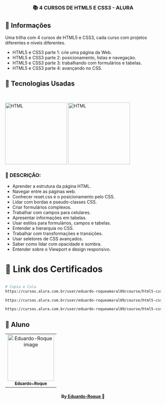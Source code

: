 <h3 align="center">
📚 4 CURSOS DE HTML5 E CSS3 - ALURA
</h3>

##  🔖 Informações

 <p>Uma trilha com 4 cursos de HTML5 e CSS3, cada curso com projetos diferentes e níveis diferentes.</p>

 - HTML5 e CSS3 parte 1: crie uma página da Web.
 - HTML5 e CSS3 parte 2: posicionamento, listas e navegação.
 - HTML5 e CSS3 parte 3: trabalhando com formulários e tabelas.
 - HTML5 e CSS3 parte 4: avançando no CSS.

##  🚀 Tecnologias Usadas

<br/>
<p align="left">
<img src="https://cdn.jsdelivr.net/gh/devicons/devicon/icons/html5/html5-original.svg" alt="HTML" width="200" height="200" />
<img src="https://cdn.jsdelivr.net/gh/devicons/devicon/icons/css3/css3-original.svg" alt="HTML" width="200" height="200" />
</p>

###  📜 DESCRIÇÃO:
 - Aprender a estrutura da página HTML.
 - Navegar entre as páginas web.
 - Conhecer reset.css e o posicionamento pelo CSS.
 - Lidar com bordas e pseudo-classes CSS.
 - Criar formulários complexos.
 - Trabalhar com campos para celulares.
 - Apresentar informações em tabelas.
 - Usar estilos para formulários, campos e tabelas.
 - Entender a hierarquia no CSS.
 - Trabalhar com transformações e transições.
 - Usar seletores de CSS avançados.
 - Saber como lidar com opacidade e sombra.
 - Entender sobre o Viewport e design responsivo.

#  🔗 Link dos Certificados

```bash

# Copia e Cola
https://cursos.alura.com.br/user/eduardo-roqueamaral09/course/html5-css3-primeiros-passos/certificate

https://cursos.alura.com.br/user/eduardo-roqueamaral09/course/html5-css3-posicionamento-listas-navegacao/certificate

https://cursos.alura.com.br/user/eduardo-roqueamaral09/course/html5-css3-formularios-tabelas/certificate
```
##  🐠 Aluno
<table align="center">
<tr>
<td align="center">
<a href="https://github.com/Eduardo-Roque">
<img src="https://avatars.githubusercontent.com/u/94227038?s=400&u=0c061da14bb3c2f5bf9de8467443f49d7068c365&v=4" width="150px;" alt="Eduardo-Roque image" />
<br />
<sub><b>Eduardo-Roque</b></sub>
</a>
</td>
</tr>
</table>
<h4 align="center">
By<a href="https://github.com/Eduardo-Roque" target="_blank"> Eduardo-Roque </a>🐠
</h4>
